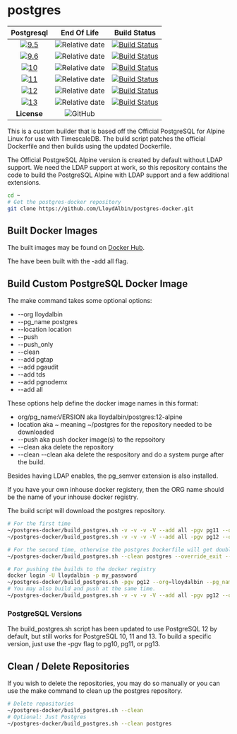 # postgres

|Postgresql|End Of Life|Build Status|
|:---:|:---:|:---:|
|[![9.5](https://img.shields.io/docker/v/lloydalbin/postgres/9.5-alpine)](https://hub.docker.com/r/lloydalbin/postgres/tags)|![Relative date](https://img.shields.io/date/1613001600?label=EOL)|[![Build Status](https://travis-matrix-badges.herokuapp.com/repos/LloydAlbin/postgres-docker/branches/main/6?use_travis_com=true)](https://www.travis-ci.com/LloydAlbin/postgres-docker/builds)|
|[![9.6](https://img.shields.io/docker/v/lloydalbin/postgres/9.6-alpine)](https://hub.docker.com/r/lloydalbin/postgres/tags)|![Relative date](https://img.shields.io/date/1636588800?label=EOL)|[![Build Status](https://travis-matrix-badges.herokuapp.com/repos/LloydAlbin/postgres-docker/branches/main/5?use_travis_com=true)](https://www.travis-ci.com/LloydAlbin/postgres-docker/builds)|
|[![10](https://img.shields.io/docker/v/lloydalbin/postgres/10-alpine)](https://hub.docker.com/r/lloydalbin/postgres/tags)|![Relative date](https://img.shields.io/date/1668038400?label=EOL)|[![Build Status](https://travis-matrix-badges.herokuapp.com/repos/LloydAlbin/postgres-docker/branches/main/1?use_travis_com=true)](https://www.travis-ci.com/LloydAlbin/postgres-docker/builds)|
|[![11](https://img.shields.io/docker/v/lloydalbin/postgres/11-alpine)](https://hub.docker.com/r/lloydalbin/postgres/tags)|![Relative date](https://img.shields.io/date/1699488000?label=EOL)|[![Build Status](https://travis-matrix-badges.herokuapp.com/repos/LloydAlbin/postgres-docker/branches/main/2?use_travis_com=true)](https://www.travis-ci.com/LloydAlbin/postgres-docker/builds)|
|[![12](https://img.shields.io/docker/v/lloydalbin/postgres/12-alpine)](https://hub.docker.com/r/lloydalbin/postgres/tags)|![Relative date](https://img.shields.io/date/1731542400?label=EOL)|[![Build Status](https://travis-matrix-badges.herokuapp.com/repos/LloydAlbin/postgres-docker/branches/main/3?use_travis_com=true)](https://www.travis-ci.com/LloydAlbin/postgres-docker/builds)|
|[![13](https://img.shields.io/docker/v/lloydalbin/postgres/13-alpine)](https://hub.docker.com/r/lloydalbin/postgres/tags)|![Relative date](https://img.shields.io/date/1762992000?label=EOL)|[![Build Status](https://travis-matrix-badges.herokuapp.com/repos/LloydAlbin/postgres-docker/branches/main/4?use_travis_com=true)](https://www.travis-ci.com/LloydAlbin/postgres-docker/builds)|
|**License**|![GitHub](https://img.shields.io/github/license/LloydAlbin/postgres-docker)|

This is a custom builder that is based off the Official PostgreSQL for Alpine Linux for use with TimescaleDB. The build script patches the official Dockerfile and then builds using the updated Dockerfile.

The Official PostgreSQL Alpine version is created by default without LDAP support. We need the LDAP support at work, so this repository contains the code to build the PostgreSQL Alpine with LDAP support and a few additional extensions.

```bash
cd ~
# Get the postgres-docker repository
git clone https://github.com/LloydAlbin/postgres-docker.git
```

## Built Docker Images

The built images may be found on [Docker Hub](https://hub.docker.com/r/lloydalbin/postgres).

The have been built with the -add all flag.

## Build Custom PostgreSQL Docker Image

The make command takes some optional options:

* --org lloydalbin
* --pg_name postgres
* --location location
* --push
* --push_only
* --clean
* --add pgtap
* --add pgaudit
* --add tds
* --add pgnodemx
* --add all

These options help define the docker image names in this format:

* org/pg_name:VERSION aka lloydalbin/postgres:12-alpine
* location aka ~ meaning ~/postgres for the repository needed to be downloaded
* --push aka push docker image(s) to the repsoitory
* --clean aka delete the repository
* --clean --clean aka delete the respository and do a system purge after the build.

Besides having LDAP enables, the pg_semver extension is also installed.

If you have your own inhouse docker registery, then the ORG name should be the name of your inhouse docker registry.

The build script will download the postgres repository.

```bash
# For the first time
~/postgres-docker/build_postgres.sh -v -v -v -V --add all -pgv pg11 --org=lloydalbin ---pg_name=postgres
~/postgres-docker/build_postgres.sh -v -v -v -V --add all -pgv pg12 --org=lloydalbin ---pg_name=postgres

# For the second time, otherwise the postgres Dockerfile will get double patched.
~/postgres-docker/build_postgres.sh --clean postgres --override_exit --add all -pgv pg12 --org=lloydalbin --pg_name=postgres

# For pushing the builds to the docker registry
docker login -U lloydalbin -p my_password
~/postgres-docker/build_postgres.sh -pgv pg12 --org=lloydalbin --pg_name=postgres --push_only
# You may also build and push at the same time.
~/postgres-docker/build_postgres.sh -v -v -v -V --add all -pgv pg12 --org=lloydalbin ---pg_name=postgres --push
```

### PostgreSQL Versions

The build_postgres.sh script has been updated to use PostgreSQL 12 by default, but still works for PostgreSQL 10, 11 and 13. To build a specific version, just use the -pgv flag to pg10, pg11, or pg13.

## Clean / Delete Repositories

If you wish to delete the repositories, you may do so manually or you can use the make command to clean up the postgres repository.

```bash
# Delete repositories
~/postgres-docker/build_postgres.sh --clean
# Optional: Just Postgres
~/postgres-docker/build_postgres.sh --clean postgres
```
